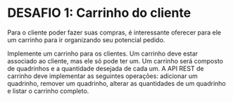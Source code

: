 # DESAFIO 1: Carrinho do cliente

Para o cliente poder fazer suas compras, é interessante oferecer para ele um carrinho para ir organizando seu potencial pedido.

Implemente um carrinho para os clientes. Um carrinho deve estar associado ao cliente, mas ele só pode ter um. Um carrinho será composto de quadrinhos e a quantidade desejada de cada um. 
A API REST de carrinho deve implementar as seguintes operações: adicionar um quadrinho, remover um quadrinho, alterar as quantidades de um quadrinho e listar o carrinho completo.
